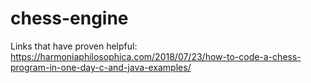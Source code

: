 # chess-engine

Links that have proven helpful: https://harmoniaphilosophica.com/2018/07/23/how-to-code-a-chess-program-in-one-day-c-and-java-examples/
